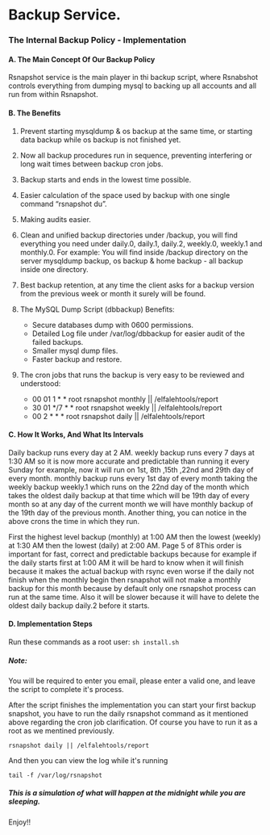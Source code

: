 # Backup Service.
### The Internal Backup Policy - Implementation
#### A. The Main Concept Of Our Backup Policy
Rsnapshot service is the main player in thi backup script, where Rsnabshot controls everything from dumping mysql to backing up all accounts and all run from within Rsnapshot.

#### B. The Benefits
1. Prevent starting mysqldump & os backup at the same time, or starting data backup while os backup is not finished yet.
2. Now all backup procedures run in sequence, preventing interfering or long wait times between backup cron jobs.
3. Backup starts and ends in the lowest time possible.
4. Easier calculation of the space used by backup with one single command “rsnapshot du”.
5. Making audits easier.
6. Clean and unified backup directories under /backup, you will find everything you need under daily.0, daily.1, daily.2, weekly.0, weekly.1 and monthly.0.
For example:
You will find inside /backup directory on the server mysqldump backup, os backup & home backup - all backup inside one directory.

7. Best backup retention, at any time the client asks for a backup version from the previous week or month it surely will be found.
8. The MySQL Dump Script (dbbackup) Benefits:
    *  Secure databases dump with 0600 permissions.
    *  Detailed Log file under /var/log/dbbackup for easier audit of the failed backups.
    *  Smaller mysql dump files.
    *  Faster backup and restore.
    
9. The cron jobs that runs the backup is very easy to be reviewed and understood:
    *  00 01 1 * * root rsnapshot monthly || /elfalehtools/report
    *  30 01 */7 * * root rsnapshot weekly || /elfalehtools/report
    *  00 2 * * * root rsnapshot daily || /elfalehtools/report


#### C. How It Works, And What Its Intervals
Daily backup runs every day at 2 AM. weekly backup runs every 7 days
at 1:30 AM so it is now more accurate and predictable than running it
every Sunday for example, now it will run on 1st, 8th ,15th ,22nd and 29th
day of every month. monthly backup runs every 1st day of every month
taking the weekly backup weekly.1 which runs on the 22nd day of the
month which takes the oldest daily backup at that time which will be
19th day of every month so at any day of the current month we will have
monthly backup of the 19th day of the previous month.
Another thing, you can notice in the above crons the time in which they
run.

First the highest level backup (monthly) at 1:00 AM then the lowest
(weekly) at 1:30 AM then the lowest (daily) at 2:00 AM.
Page 5 of 8This order is important for fast, correct and predictable backups
because for example if the daily starts first at 1:00 AM it will be hard to
know when it will finish because it makes the actual backup with rsync
even worse if the daily not finish when the monthly begin then
rsnapshot will not make a monthly backup for this month because by
default only one rsnapshot process can run at the same time. Also it will
be slower because it will have to delete the oldest daily backup daily.2
before it starts.
#### D. Implementation Steps
Run these commands as a root user:
`sh install.sh`

##### Note:
You will be required to enter you email, please enter a valid one, and leave the script to complete it's process.

After the script finishes the implementation you can start your first backup snapshot, you have to run the daily rsnapshot command as it mentioned above regarding the cron job clarification.
Of course you have to run it as a root as we mentined previously.

`rsnapshot daily || /elfalehtools/report`

And then you can view the log while it's running

`tail -f /var/log/rsnapshot`

##### This is a simulation of what will happen at the midnight while you are sleeping.

Enjoy!!
